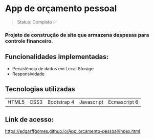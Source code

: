 # App de orçamento pessoal


> Status: Completo ✅
> 
### Projeto de construção de site que armazena despesas para controle financeiro.

## Funcionalidades implementadas:
+ Persistência de dados em Local Storage
+ Responsividade

## Tecnologias utilizadas

<table>
  <tr>
    <td> HTML5 </td>
    <td> CSS3 </td>
    <td> Bootstrap 4 </td>
    <td> Javascript </td>
    <td> Ecmascript 6 </td>
  </tr>
</table>

## Link de acesso:

https://edgarffgomes.github.io/App_orcamento-pessoal/index.html
